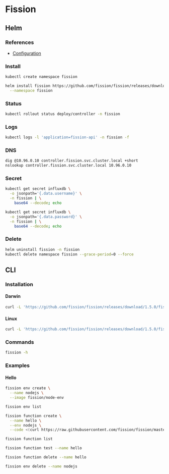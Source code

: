 # Fission

## Helm

### References

- [Configuration](https://github.com/fission/fission/tree/master/charts#configuration)

### Install

```sh
kubectl create namespace fission
```

```sh
helm install fission https://github.com/fission/fission/releases/download/1.5.0/fission-all-1.5.0.tgz \
  --namespace fission
```

### Status

```sh
kubectl rollout status deploy/controller -n fission
```

### Logs

```sh
kubectl logs -l 'application=fission-api' -n fission -f
```

### DNS

```sh
dig @10.96.0.10 controller.fission.svc.cluster.local +short
nslookup controller.fission.svc.cluster.local 10.96.0.10
```

### Secret

```sh
kubectl get secret influxdb \
  -o jsonpath='{.data.username}' \
  -n fission | \
    base64 --decode; echo

kubectl get secret influxdb \
  -o jsonpath='{.data.password}' \
  -n fission | \
    base64 --decode; echo
```

### Delete

```sh
helm uninstall fission -n fission
kubectl delete namespace fission --grace-period=0 --force
```

## CLI

### Installation

#### Darwin

```sh
curl -L 'https://github.com/fission/fission/releases/download/1.5.0/fission-cli-osx' -o /usr/local/bin/fission && chmod +x /usr/local/bin/fission
```

#### Linux

```sh
curl -L 'https://github.com/fission/fission/releases/download/1.5.0/fission-cli-linux' -o /usr/local/bin/fission && chmod +x /usr/local/bin/fission
```

### Commands

```sh
fission -h
```

### Examples

#### Hello

```sh
fission env create \
  --name nodejs \
  --image fission/node-env

fission env list

fission function create \
  --name hello \
  --env nodejs \
  --code <(curl https://raw.githubusercontent.com/fission/fission/master/examples/nodejs/hello.js)

fission function list

fission function test --name hello

fission function delete --name hello

fission env delete --name nodejs
```

